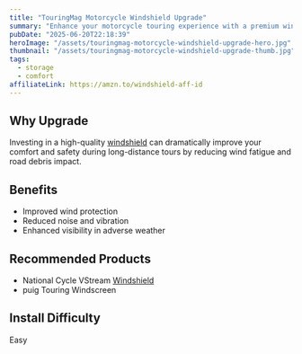 ```yaml
---
title: "TouringMag Motorcycle Windshield Upgrade"
summary: "Enhance your motorcycle touring experience with a premium windshield upgrade."
pubDate: "2025-06-20T22:18:39"
heroImage: "/assets/touringmag-motorcycle-windshield-upgrade-hero.jpg"
thumbnail: "/assets/touringmag-motorcycle-windshield-upgrade-thumb.jpg"
tags:
  - storage
  - comfort
affiliateLink: https://amzn.to/windshield-aff-id
---
```


<h2>Why Upgrade</h2>
<p>Investing in a high-quality <a href="https://amzn.to/windshield-aff-id" target="_blank" rel="noopener noreferrer">windshield</a> can dramatically improve your comfort and safety during long-distance tours by reducing wind fatigue and road debris impact.</p>
<h2>Benefits</h2>
<ul>
  <li>Improved wind protection</li>
  <li>Reduced noise and vibration</li>
  <li>Enhanced visibility in adverse weather</li>
</ul>
<h2>Recommended Products</h2>
<ul>
  <li>National Cycle VStream <a href="https://amzn.to/windshield-aff-id" target="_blank" rel="noopener noreferrer">Windshield</a></li>
  <li>puig Touring Windscreen</li>
</ul>
<h2>Install Difficulty</h2>
<p>Easy</p>